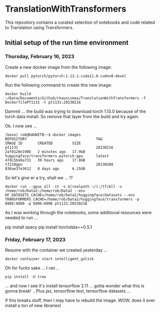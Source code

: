 # TranslationWithTransformers
This repository contains a curated selection of notebooks and code related to Translation using Transformers. 

## Initial setup of the run time environment

### Thursday, February 16, 2023

Create a new docker image from the following image:

	docker pull pytorch/pytorch:1.13.1-cuda11.6-cudnn8-devel
	
Run the following command to create this new image:

	docker build ~/Data/Documents/Github/rkaunismaa/TranslationWithTransformers -f DockerfilePT1131 -t pt1131:20230216
	
Dammit ... the build was trying to download torch 1.13.0 because of the torch data install. So remove that layer from 
the build and try again. 

Ok. I now see ...

	(base) rob@KAUWITB:~$ docker images
	REPOSITORY                                TAG                            IMAGE ID       CREATED         SIZE
	pt1131                                    20230216                       2af8128e198b   2 minutes ago   17.9GB
	huggingface/transformers-pytorch-gpu      latest                         47dc5ba9a731   39 hours ago    17.8GB
	tf210gpu                                  20230208                       836ae37e3612   8 days ago      6.15GB
	
So let's give er a try, shall we ... !?

    docker run --gpus all -it -v $(realpath ~/):/tf/All -v /home/rob/Data2:/home/rob/Data2 --env HF_DATASETS_CACHE=/home/rob/Data2/huggingface/datasets --env TRANSFORMERS_CACHE=/home/rob/Data2/huggingface/transformers -p 8888:8888 -p 6006:6006 pt1131:20230216

As I was working through the notebooks, some additional resources were needed to run ...

pip install spacy
pip install torchdata==0.5.1

### Friday, February 17, 2023

Resume with the container we created yesterday ...

    docker container start intelligent_golick

Oh for fucks sake ... I ran ..

    pip install -U trax

... and now I see it's install tensorflow 2.11 ... gotta wonder what this is gonna break! .. 
Plus jax, tensorflow text, tensorflow datasets ...

If this breaks stuff, then I may have to rebuild the image. WOW, does it ever install a ton of new libraries!



	



	



